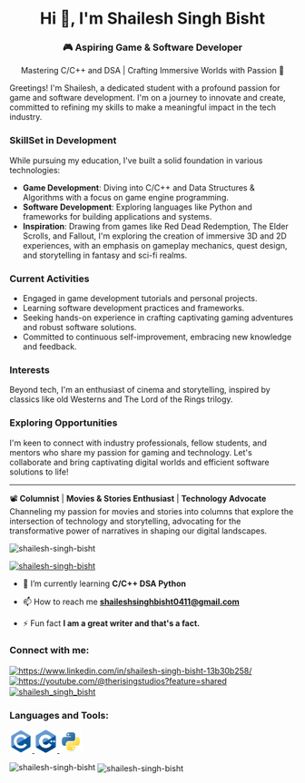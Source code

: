 <h1 align="center">Hi 👋, I'm Shailesh Singh Bisht</h1>
<h3 align="center">🎮 Aspiring Game & Software Developer</h3>
<p align="center">
  Mastering C/C++ and DSA | Crafting Immersive Worlds with Passion 🌟
</p>
<p>
  Greetings! I'm Shailesh, a dedicated student with a profound passion for game and software development.
  I'm on a journey to innovate and create, committed to refining my skills to make a meaningful impact in the tech industry.
</p>
<h3>SkillSet in Development</h3>
<p>
  While pursuing my education, I've built a solid foundation in various technologies:
  <ul>
    <li><strong>Game Development</strong>: Diving into C/C++ and Data Structures & Algorithms with a focus on game engine programming.</li>
    <li><strong>Software Development</strong>: Exploring languages like Python and frameworks for building applications and systems.</li>
    <li><strong>Inspiration</strong>: Drawing from games like Red Dead Redemption, The Elder Scrolls, and Fallout, I'm exploring the creation of immersive 3D and 2D experiences, with an emphasis on gameplay mechanics, quest design, and storytelling in fantasy and sci-fi realms.</li>
  </ul>
</p>
<h3>Current Activities</h3>
<p>
  <ul>
    <li>Engaged in game development tutorials and personal projects.</li>
    <li>Learning software development practices and frameworks.</li>
    <li>Seeking hands-on experience in crafting captivating gaming adventures and robust software solutions.</li>
    <li>Committed to continuous self-improvement, embracing new knowledge and feedback.</li>
  </ul>
</p>
<h3>Interests</h3>
<p>
  Beyond tech, I'm an enthusiast of cinema and storytelling, inspired by classics like old Westerns and The Lord of the Rings trilogy.
</p>
<h3>Exploring Opportunities</h3>
<p>
  I'm keen to connect with industry professionals, fellow students, and mentors who share my passion for gaming and technology.
  Let's collaborate and bring captivating digital worlds and efficient software solutions to life!
</p>
<hr>
<p>
  📽️ <strong>Columnist</strong> | <strong>Movies & Stories Enthusiast</strong> | <strong>Technology Advocate</strong><br>
  Channeling my passion for movies and stories into columns that explore the intersection of technology and storytelling, advocating for the transformative power of narratives in shaping our digital landscapes.
</p>

<p align="left"> <img src="https://komarev.com/ghpvc/?username=shailesh-singh-bisht&label=Profile%20views&color=0e75b6&style=flat" alt="shailesh-singh-bisht" /> </p>

<p align="left"> <a href="https://github.com/ryo-ma/github-profile-trophy"><img src="https://github-profile-trophy.vercel.app/?username=shailesh-singh-bisht" alt="shailesh-singh-bisht" /></a> </p>

- 🌱 I’m currently learning **C/C++ DSA Python**

- 📫 How to reach me **shaileshsinghbisht0411@gmail.com**

- ⚡ Fun fact **I am a great writer and that's a fact.**

<h3 align="left">Connect with me:</h3>
<p align="left">
<a href="https://www.linkedin.com/in/shailesh-singh-bisht-13b30b258/" target="blank"><img align="center" src="https://raw.githubusercontent.com/rahuldkjain/github-profile-readme-generator/master/src/images/icons/Social/linked-in-alt.svg" alt="https://www.linkedin.com/in/shailesh-singh-bisht-13b30b258/" height="30" width="40" /></a>
<a href="https://youtube.com/@therisingstudios?feature=shared" target="blank"><img align="center" src="https://raw.githubusercontent.com/rahuldkjain/github-profile-readme-generator/master/src/images/icons/Social/youtube.svg" alt="https://youtube.com/@therisingstudios?feature=shared" height="30" width="40" /></a>
<a href="https://www.leetcode.com/shailesh_singh_bisht" target="blank"><img align="center" src="https://raw.githubusercontent.com/rahuldkjain/github-profile-readme-generator/master/src/images/icons/Social/leet-code.svg" alt="shailesh_singh_bisht" height="30" width="40" /></a>
</p>

<h3 align="left">Languages and Tools:</h3>
<p align="left"> <a href="https://www.cprogramming.com/" target="_blank" rel="noreferrer"> <img src="https://raw.githubusercontent.com/devicons/devicon/master/icons/c/c-original.svg" alt="c" width="40" height="40"/> </a> <a href="https://www.w3schools.com/cpp/" target="_blank" rel="noreferrer"> <img src="https://raw.githubusercontent.com/devicons/devicon/master/icons/cplusplus/cplusplus-original.svg" alt="cplusplus" width="40" height="40"/> </a> <a href="https://www.python.org" target="_blank" rel="noreferrer"> <img src="https://raw.githubusercontent.com/devicons/devicon/master/icons/python/python-original.svg" alt="python" width="40" height="40"/> </a> </p>

<p><img align="left" src="https://github-readme-stats.vercel.app/api/top-langs?username=shailesh-singh-bisht&show_icons=true&locale=en&layout=compact" alt="shailesh-singh-bisht" /></p>

<p>&nbsp;<img align="center" src="https://github-readme-stats.vercel.app/api?username=shailesh-singh-bisht&show_icons=true&locale=en" alt="shailesh-singh-bisht" /></p>
